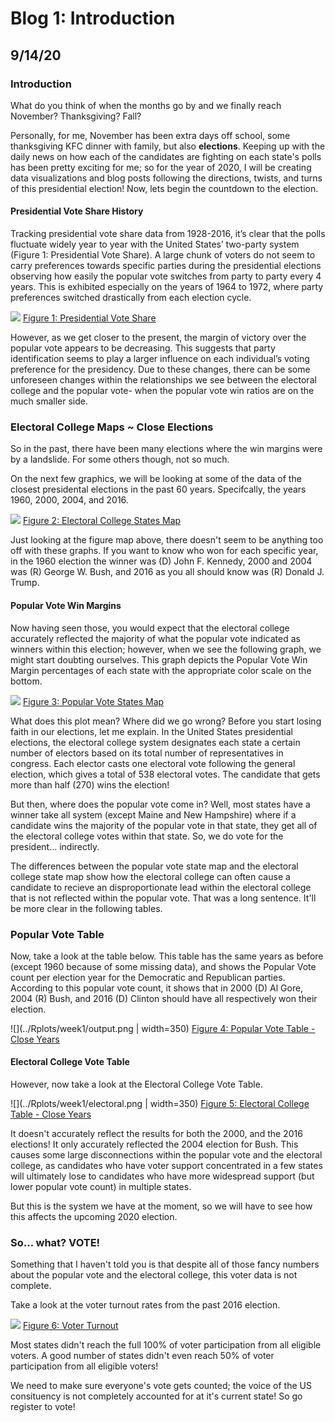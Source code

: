 # Blog 1: Introduction
## 9/14/20

### Introduction

What do you think of when the months go by and we finally reach November? Thanksgiving? Fall?

Personally, for me, November has been extra days off school, some thanksgiving KFC dinner with family, but also **elections**. Keeping up with the daily news on how each of the candidates are fighting on each state's polls has been pretty exciting for me; so for the year of 2020, I will be creating data visualizations and blog posts following the directions, twists, and turns of this presidential election!
Now, lets begin the countdown to the election.

#### Presidential Vote Share History

Tracking presidential vote share data from 1928-2016, it’s clear that the polls fluctuate widely year to year with the United States’ two-party system (Figure 1: Presidential Vote Share). A large chunk of voters do not seem to carry preferences towards specific parties during the presidential elections observing how easily the popular vote switches from party to party every 4 years. This is exhibited especially on the years of 1964 to 1972, where party preferences switched drastically from each election cycle.   

![](../Rplots/week1/PV_national_historical.png)
[Figure 1: Presidential Vote Share](../Rplots/week1/PV_national_historical.png)

However, as we get closer to the present, the margin of victory over the popular vote appears to be decreasing. This suggests that party identification seems to play a larger influence on each individual’s voting preference for the presidency. Due to these changes, there can be some unforeseen changes within the relationships we see between the electoral college and the popular vote- when the popular vote win ratios are on the much smaller side.

### Electoral College Maps ~ Close Elections

So in the past, there have been many elections where the win margins were by a landslide. For some others though, not so much. 

On the next few graphics, we will be looking at some of the data of the closest presidental elections in the past 60 years. Specifcally, the years 1960, 2000, 2004, and 2016. 

![](../Rplots/week1/EC_states_historical.png)
[Figure 2: Electoral College States Map](../Rplots/week1/EC_states_historical.png)

Just looking at the figure map above, there doesn't seem to be anything too off with these graphs. If you want to know who won for each specific year, in the 1960 election the winner was (D) John F. Kennedy, 2000 and 2004 was (R) George W. Bush, and 2016 as you all should know was (R) Donald J. Trump.

#### Popular Vote Win Margins

Now having seen those, you would expect that the electoral college accurately reflected the majority of what the popular vote indicated as winners within this election; however, when we see the following graph, we might start doubting ourselves. This graph depicts the Popular Vote Win Margin percentages of each state with the appropriate color scale on the bottom.

![](../Rplots/week1/PV_states_historical.png)
[Figure 3: Popular Vote States Map](../Rplots/week1/PV_states_historical.png)

What does this plot mean? Where did we go wrong? Before you start losing faith in our elections, let me explain. In the United States presidential elections, the electoral college system designates each state a certain number of electors based on its total number of representatives in congress. Each elector casts one electoral vote following the general election, which gives a total of 538 electoral votes. The candidate that gets more than half (270) wins the election!

But then, where does the popular vote come in? Well, most states have a winner take all system (except Maine and New Hampshire) where if a candidate wins the majority of the popular vote in that state, they get all of the electoral college votes within that state. So, we do vote for the president... indirectly.

The differences between the popular vote state map and the electoral college state map show how the electoral college can often cause a candidate to recieve an disproportionate lead within the electoral college that is not reflected within the popular vote. That was a long sentence. It'll be more clear in the following tables.

### Popular Vote Table

Now, take a look at the table below. This table has the same years as before (except 1960 because of some missing data), and shows the Popular Vote count per election year for the Democratic and Republican parties. According to this popular vote count, it shows that in 2000 (D) Al Gore, 2004 (R) Bush, and 2016 (D) Clinton should have all respectively won their election.

![](../Rplots/week1/output.png | width=350)
[Figure 4: Popular Vote Table - Close Years](../Rplots/week1/output.png)
 
#### Electoral College Vote Table

However, now take a look at the Electoral College Vote Table.

![](../Rplots/week1/electoral.png | width=350)
[Figure 5: Electoral College Table - Close Years](../Rplots/week1/electoral.png)

It doesn't accurately reflect the results for both the 2000, and the 2016 elections! It only accurately reflected the 2004 election for Bush. This causes some large disconnections within the popular vote and the electoral college, as candidates who have voter support concentrated in a few states will ultimately lose to candidates who have more widespread support (but lower popular vote count) in multiple states.

But this is the system we have at the moment, so we will have to see how this affects the upcoming 2020 election.

### So... what? VOTE!

Something that I haven't told you is that despite all of those fancy numbers about the popular vote and the electoral college, this voter data is not complete.

Take a look at the voter turnout rates from the past 2016 election.

![](../Rplots/week1/VoterTurnout_states_2016.png)
[Figure 6: Voter Turnout](../Rplots/week1/VoterTurnout_states_2016.png)

Most states didn't reach the full 100% of voter participation from all eligible voters. A good number of states didn't even reach 50% of voter participation from all eligible voters!

We need to make sure everyone's vote gets counted; the voice of the US consituency is not completely accounted for at it's current state! So go register to vote!

